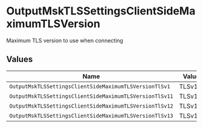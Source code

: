 # OutputMskTLSSettingsClientSideMaximumTLSVersion

Maximum TLS version to use when connecting


## Values

| Name                                                    | Value                                                   |
| ------------------------------------------------------- | ------------------------------------------------------- |
| `OutputMskTLSSettingsClientSideMaximumTLSVersionTlSv1`  | TLSv1                                                   |
| `OutputMskTLSSettingsClientSideMaximumTLSVersionTlSv11` | TLSv1.1                                                 |
| `OutputMskTLSSettingsClientSideMaximumTLSVersionTlSv12` | TLSv1.2                                                 |
| `OutputMskTLSSettingsClientSideMaximumTLSVersionTlSv13` | TLSv1.3                                                 |